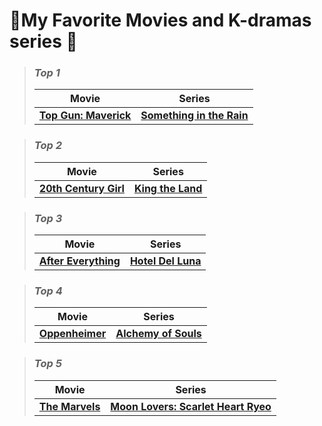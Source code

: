 # 🍿My Favorite Movies and K-dramas series 🎥 
> ### *Top 1*
>>
> |Movie|Series|
> |:-:|:-:|
> | **[Top Gun: Maverick](https://dopebox.to/watch-movie/watch-top-gun-maverick-online-hd-5448.8336722)** | **[Something in the Rain](https://www.bilibili.tv/en/video/2043835408?bstar_from=bstar-web.homepage.recommend.all)** |

> ### *Top 2*
>>
> |Movie|Series|
> |:-:|:-:|
> | **[20th Century Girl ](https://www.bilibili.tv/en/video/2046929871?bstar_from=bstar-web.homepage.recommend.all)** | **[King the Land](https://www.bilibili.tv/en/video/4787514076699136?bstar_from=bstar-web.homepage.recommend.all)** |

> ### *Top 3*
>>
> |Movie|Series|
> |:-:|:-:|
> | **[After Everything](https://dopebox.to/movie/watch-after-everything-online-hd-100252)** | **[Hotel Del Luna](https://www.bilibili.tv/en/video/4789254875907072?bstar_from=bstar-web.homepage.recommend.all)** |

> ### *Top 4*
>>
> |Movie|Series|
> |:-:|:-:|
> | **[Oppenheimer](https://dopebox.to/movie/watch-oppenheimer-online-hd-98446)** | **[Alchemy of Souls](https://www.bilibili.tv/en/video/2047661691?bstar_from=bstar-web.homepage.recommend.all)** |

> ### *Top 5*
>>
> |Movie|Series|
> |:-:|:-:|
> | **[The Marvels](https://dopebox.to/movie/watch-captain-marvel-2-online-hd-66673)** | **[Moon Lovers: Scarlet Heart Ryeo](https://www.bilibili.tv/en/video/2046034795?bstar_from=bstar-web.homepage.recommend.all)** |
